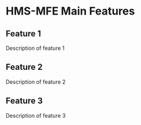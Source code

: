 # HMS-MFE Main Features

## Feature 1

Description of feature 1

## Feature 2

Description of feature 2

## Feature 3

Description of feature 3

